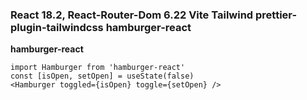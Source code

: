 ### React 18.2, React-Router-Dom 6.22 Vite Tailwind prettier-plugin-tailwindcss hamburger-react

**hamburger-react**

```
import Hamburger from 'hamburger-react'
const [isOpen, setOpen] = useState(false)
<Hamburger toggled={isOpen} toggle={setOpen} />
```
